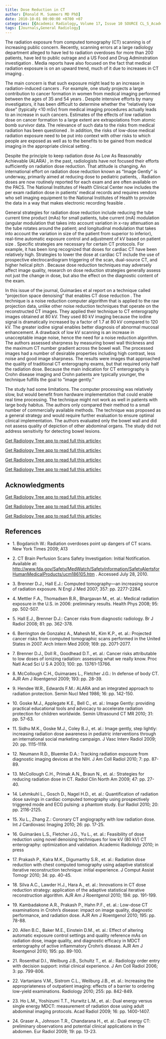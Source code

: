 ```yaml
---
title: Dose Reduction in CT
author: [Ronald M. Summers MD PhD]
date: 2010-10-01 00:00:00 +0700 +07
categories: [{Academic Radiology, Volume 17, Issue 10 SOURCE CL_S_AcademicRadiologyVolume17Issue10 1}]
tags: [Journals,General Radiology]
---
```

The radiation exposure from computed tomography (CT) scanning is of increasing public concern. Recently, scanning errors at a large radiology department alleged to have led to radiation overdoses for more than 200 patients, have led to public outrage and a US Food and Drug Adminstration investigation . Media reports have also focused on the fact that medical radiation exposure is on an upward trend, much of it due to increases in CT imaging .

The main concern is that such exposure might lead to an increase in radiation-induced cancers . For example, one study projects a large contribution to cancer formation in women from medical imaging performed between the ages of 35 and 54 years . Despite intensive efforts by many investigators, it has been difficult to determine whether the “relatively low dose” (typically <10 mSv) from medical imaging procedures actually leads to an increase in such cancers. Estimates of the effects of low radiation dose on cancer formation to a large extent are extrapolations from atomic bomb survivor data. The relevance of such data to the risks from medical radiation has been questioned . In addition, the risks of low-dose medical radiation exposure need to be put into context with other risks to which people are exposed as well as to the benefits to be gained from medical imaging in the appropriate clinical setting .

Despite the principle to keep radiation dose As Low As Reasonably Achievable (ALARA) , in the past, radiologists have not focused their efforts sufficiently on radiation dose reduction. That attitude is changing. An international effort on radiation dose reduction known as “Image Gently” is underway, primarily aimed at reducing dose to pediatric patients, . Radiation doses are now routinely reported for each exam and are often available on the PACS. The National Institutes of Health Clinical Center now includes the per exam radiation dose in patients’ medical records and requires vendors who sell imaging equipment to the National Institutes of Health to provide the data in a way that makes electronic recording feasible .

General strategies for radiation dose reduction include reducing the tube current time product (mAs) for small patients, tube current (mA) modulation (angular modulation that takes into account variation in x-ray attenuation as the tube rotates around the patient; and longitudinal modulation that takes into account the variation in size of the patient from superior to inferior), real-time automatic exposure control and adjustment of kV based on patient size . Specific strategies are necessary for certain CT protocols. For example, it has been long recognized that doses for cardiac CT have been relatively high. Strategies to lower the dose at cardiac CT include the use of prospective electrocardiogram triggering of the scan, dual-source CT, and higher helical pitch . Because dose reduction techniques may adversely affect image quality, research on dose reduction strategies generally assess not just the change in dose, but also the effect on the diagnostic content of the exam.

In this issue of the journal, Guimarães et al report on a technique called “projection space denoising” that enables CT dose reduction . The technique is a noise reduction computer algorithm that is applied to the raw projection data, unlike other noise reduction techniques that operate on the reconstructed CT images. They applied their technique to CT enterography images obtained at 80 kV. They used 80 kV imaging because the iodine signal is dramatically increased by a factor of 1.7 at 80 kV compared to 120 kV. The greater iodine signal enables better diagnosis of abnormal mucosal enhancement. A drawback of low kV scanning is an increase in unacceptable image noise, hence the need for a noise reduction algorithm. The authors assessed sharpness by measuring bowel wall thickness and the maximum CT number gradient across the bowel wall. The processed images had a number of desirable properties including high contrast, less noise and good image sharpness. The results were images that approached the quality of traditional CT enterography exams, but that required only half the radiation dose. Because the main indication for CT enterography is Crohn disease imaging and Crohn patients are typically younger, the technique fulfills the goal to “image gently.”

The study had some limitations. The computer processing was relatively slow, but would benefit from hardware implementation that could enable real time processing. The technique might not work as well in patients with large body habitus. The authors only compared their method to a small number of commercially available methods. The technique was proposed as a general strategy and would require further evaluation to ensure optimal clinical implementation. The authors evaluated only the bowel wall and did not assess quality of depiction of other abdominal organs. The study did not address sensitivity for detecting bowel lesions.

[Get Radiology Tree app to read full this article<](https://clinicalpub.com/app)

[Get Radiology Tree app to read full this article<](https://clinicalpub.com/app)

[Get Radiology Tree app to read full this article<](https://clinicalpub.com/app)

[Get Radiology Tree app to read full this article<](https://clinicalpub.com/app)

## Acknowledgments

[Get Radiology Tree app to read full this article<](https://clinicalpub.com/app)

[Get Radiology Tree app to read full this article<](https://clinicalpub.com/app)

[Get Radiology Tree app to read full this article<](https://clinicalpub.com/app)

## References

- 1\. Bogdanich W.: Radiation overdoses point up dangers of CT scans. New York Times 2009; A13


- 2\.  CT Brain Perfusion Scans Safety Investigation: Initial Notification. Available at:  http://www.fda.gov/Safety/MedWatch/SafetyInformation/SafetyAlertsforHumanMedicalProducts/ucm186105.htm  . Accessed July 28, 2010.


- 3\. Brenner D.J., Hall E.J.: Computed tomography—an increasing source of radiation exposure. N Engl J Med 2007; 357: pp. 2277-2284.


- 4\. Mettler F.A., Thomadsen B.R., Bhargavan M., et. al.: Medical radiation exposure in the U.S. in 2006: preliminary results. Health Phys 2008; 95: pp. 502-507.


- 5\. Hall E.J., Brenner D.J.: Cancer risks from diagnostic radiology. Br J Radiol 2008; 81: pp. 362-378.


- 6\. Berrington de Gonzalez A., Mahesh M., Kim K.P., et. al.: Projected cancer risks from computed tomographic scans performed in the United States in 2007. Arch Intern Med 2009; 169: pp. 2071-2077.


- 7\. Brenner D.J., Doll R., Goodhead D.T., et. al.: Cancer risks attributable to low doses of ionizing radiation: assessing what we really know. Proc Natl Acad Sci U S A 2003; 100: pp. 13761-13766.


- 8\. McCollough C.H., Guimaraes L., Fletcher J.G.: In defense of body CT. AJR Am J Roentgenol 2009; 193: pp. 28-39.


- 9\. Hendee W.R., Edwards F.M.: ALARA and an integrated approach to radiation protection. Semin Nucl Med 1986; 16: pp. 142-150.


- 10\. Goske M.J., Applegate K.E., Bell C., et. al.: Image Gently: providing practical educational tools and advocacy to accelerate radiation protection for children worldwide. Semin Ultrasound CT MR 2010; 31: pp. 57-63.


- 11\. Sidhu M.K., Goske M.J., Coley B.J., et. al.: Image gently, step lightly: increasing radiation dose awareness in pediatric interventions through an international social marketing campaign. J Vasc Interv Radiol 2009; 20: pp. 1115-1119.


- 12\. Neumann R.D., Bluemke D.A.: Tracking radiation exposure from diagnostic imaging devices at the NIH. J Am Coll Radiol 2010; 7: pp. 87-89.


- 13\. McCollough C.H., Primak A.N., Braun N., et. al.: Strategies for reducing radiation dose in CT. Radiol Clin North Am 2009; 47: pp. 27-40.


- 14\. Lehmkuhl L., Gosch D., Nagel H.D., et. al.: Quantification of radiation dose savings in cardiac computed tomography using prospectively triggered mode and ECG pulsing: a phantom study. Eur Radiol 2010; 20: pp. 2116-2125.


- 15\. Xu L., Zhang Z.: Coronary CT angiography with low radiation dose. Int J Cardiovasc Imaging 2010; 26: pp. 17-25.


- 16\. Guimarães L.S., Fletcher J.G., Yu L., et. al.: Feasibility of dose reduction using novel denoising techniques for low kV (80 kV) CT enterography: optimization and validation. Academic Radiology 2010; in press


- 17\. Prakash P., Kalra M.K., Digumarthy S.R., et. al.: Radiation dose reduction with chest computed tomography using adaptive statistical iterative reconstruction technique: initial experience. J Comput Assist Tomogr 2010; 34: pp. 40-45.


- 18\. Silva A.C., Lawder H.J., Hara A., et. al.: Innovations in CT dose reduction strategy: application of the adaptive statistical iterative reconstruction algorithm. AJR Am J Roentgenol 2010; 194: pp. 191-199.


- 19\. Kambadakone A.R., Prakash P., Hahn P.F., et. al.: Low-dose CT examinations in Crohn’s disease: impact on image quality, diagnostic performance, and radiation dose. AJR Am J Roentgenol 2010; 195: pp. 78-88.


- 20\. Allen B.C., Baker M.E., Einstein D.M., et. al.: Effect of altering automatic exposure control settings and quality reference mAs on radiation dose, image quality, and diagnostic efficacy in MDCT enterography of active inflammatory Crohn’s disease. AJR Am J Roentgenol 2010; 195: pp. 89-100.


- 21\. Rosenthal D.I., Weilburg J.B., Schultz T., et. al.: Radiology order entry with decision support: initial clinical experience. J Am Coll Radiol 2006; 3: pp. 799-806.


- 22\. Vartanians V.M., Sistrom C.L., Weilburg J.B., et. al.: Increasing the appropriateness of outpatient imaging: effects of a barrier to ordering low-yield examinations. Radiology 2010; 255: pp. 842-849.


- 23\. Ho L.M., Yoshizumi T.T., Hurwitz L.M., et. al.: Dual energy versus single energy MDCT: measurement of radiation dose using adult abdominal imaging protocols. Acad Radiol 2009; 16: pp. 1400-1407.


- 24\. Graser A., Johnson T.R., Chandarana H., et. al.: Dual energy CT: preliminary observations and potential clinical applications in the abdomen. Eur Radiol 2009; 19: pp. 13-23.